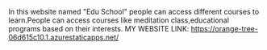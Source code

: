 In this website named "Edu School" people can access different courses to learn.People can access courses like meditation class,educational programs based on their interests.
MY WEBSITE LINK: https://orange-tree-06d615c10.1.azurestaticapps.net/
